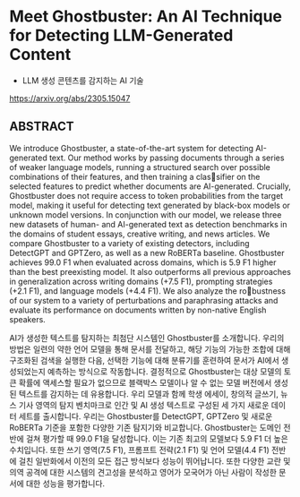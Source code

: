 # Meet Ghostbuster: An AI Technique for Detecting LLM-Generated Content

- LLM 생성 콘텐츠를 감지하는 AI 기술

https://arxiv.org/abs/2305.15047

## ABSTRACT

We introduce Ghostbuster, a state-of-the-art system for detecting AI-generated text. Our
method works by passing documents through a series of weaker language models, running
a structured search over possible combinations of their features, and then training a classifier on the selected features to predict whether documents are AI-generated. Crucially,
Ghostbuster does not require access to token probabilities from the target model, making
it useful for detecting text generated by black-box models or unknown model versions. In
conjunction with our model, we release three new datasets of human- and AI-generated
text as detection benchmarks in the domains of student essays, creative writing, and news
articles. We compare Ghostbuster to a variety of existing detectors, including DetectGPT
and GPTZero, as well as a new RoBERTa baseline. Ghostbuster achieves 99.0 F1 when
evaluated across domains, which is 5.9 F1 higher than the best preexisting model. It also
outperforms all previous approaches in generalization across writing domains (+7.5 F1),
prompting strategies (+2.1 F1), and language models (+4.4 F1). We also analyze the robustness of our system to a variety of perturbations and paraphrasing attacks and evaluate
its performance on documents written by non-native English speakers.

AI가 생성한 텍스트를 탐지하는 최첨단 시스템인 Ghostbuster를 소개합니다. 우리의 방법은 일련의 약한 언어 모델을 통해 문서를 전달하고, 해당 기능의 가능한 조합에 대해 구조화된 검색을 실행한 다음, 선택한 기능에 대해 분류기를 훈련하여 문서가 AI에서 생성되었는지 예측하는 방식으로 작동합니다. 결정적으로 Ghostbuster는 대상 모델의 토큰 확률에 액세스할 필요가 없으므로 블랙박스 모델이나 알 수 없는 모델 버전에서 생성된 텍스트를 감지하는 데 유용합니다. 우리 모델과 함께 학생 에세이, 창의적 글쓰기, 뉴스 기사 영역의 탐지 벤치마크로 인간 및 AI 생성 텍스트로 구성된 세 가지 새로운 데이터 세트를 출시합니다. 우리는 Ghostbuster를 DetectGPT, GPTZero 및 새로운 RoBERTa 기준을 포함한 다양한 기존 탐지기와 비교합니다. Ghostbuster는 도메인 전반에 걸쳐 평가할 때 99.0 F1을 달성합니다. 이는 기존 최고의 모델보다 5.9 F1 더 높은 수치입니다. 또한 쓰기 영역(7.5 F1), 프롬프트 전략(2.1 F1) 및 언어 모델(4.4 F1) 전반에 걸친 일반화에서 이전의 모든 접근 방식보다 성능이 뛰어납니다. 또한 다양한 교란 및 의역 공격에 대한 시스템의 견고성을 분석하고 영어가 모국어가 아닌 사람이 작성한 문서에 대한 성능을 평가합니다.
